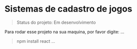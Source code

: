 <h1>Sistemas de cadastro de jogos</h1>

> Status do projeto: Em desenvolvimento

Para rodar esse projeto na sua maquina, por favor digite:
...

> npm install react
...
